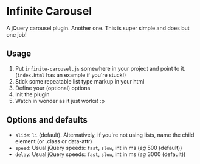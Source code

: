 # Infinite Carousel

A jQuery carousel plugin. Another one. This is super simple and does but one job!

## Usage

1. Put `infinite-carousel.js` somewhere in your project and point to it. (`index.html` has an example if you're stuck!)
1. Stick some repeatable list type markup in your html
1. Define your (optional) options
1. Init the plugin
1. Watch in wonder as it just works! :p

## Options and defaults
- `slide`: `li` (default). Alternatively, if you're not using lists, name the child element (or .class or data-attr)
- `speed`: Usual jQuery speeds: `fast`, `slow`, int in ms (_eg_ 500 (default))
- `delay`: Usual jQuery speeds: `fast`, `slow`, int in ms (_eg_ 3000 (default))
